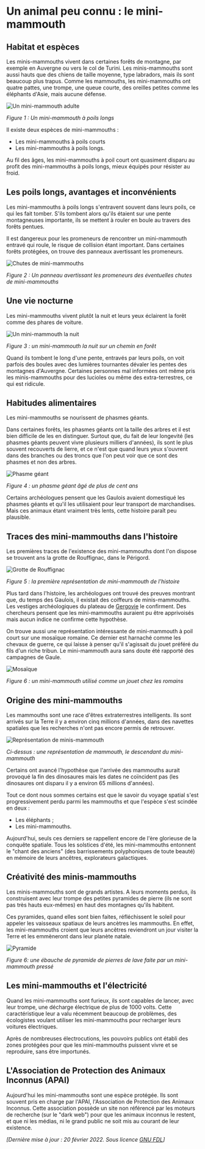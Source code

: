 # Un animal peu connu : le mini-mammouth

## Habitat et espèces

Les minis-mammouths vivent dans certaines forêts de montagne, par exemple en Auvergne ou vers le col de Turini. Les minis-mammouths sont aussi hauts que des chiens de taille moyenne, type labradors, mais ils sont beaucoup plus trapus. Comme les mammouths, les mini-mammouths ont quatre pattes, une trompe, une queue courte, des oreilles petites comme les éléphants d'Asie, mais aucune défense.

![Un mini-mammouth adulte](mm-poils.png "Mini-mammouth")

_Figure 1 : Un mini-mammouth à poils longs_

Il existe deux espèces de mini-mammouths :
* Les mini-mammouths à poils courts
* Les mini-mammouths à poils longs.

Au fil des âges, les mini-mammouths à poil court ont quasiment disparu au profit des mini-mammouths à poils longs, mieux équipés pour résister au froid.

## Les poils longs, avantages et inconvénients

Les mini-mammouths à poils longs s'entravent souvent dans leurs poils, ce qui les fait tomber. S'ils tombent alors qu'ils étaient sur une pente montagneuses importante, ils se mettent à rouler en boule au travers des forêts pentues.

Il est dangereux pour les promeneurs de rencontrer un mini-mammouth entravé qui roule, le risque de collision étant important. Dans certaines forêts protégées, on trouve des panneaux avertissant les promeneurs.

![Chutes de mini-mammouths](chutes.png "Chutes de mini-mammouths")

_Figure 2 : Un panneau avertissant les promeneurs des éventuelles chutes de mini-mammouths_


## Une vie nocturne

Les mini-mammouths vivent plutôt la nuit et leurs yeux éclairent la forêt comme des phares de voiture.

![Un mini-mammouth la nuit](mm-nuit.png "Un mini-mammouth la nuit")

_Figure 3 : un mini-mammouth la nuit sur un chemin en forêt_

Quand ils tombent le long d'une pente, entravés par leurs poils, on voit parfois des boules avec des lumières tournantes dévaler les pentes des montagnes d'Auvergne. Certaines personnes mal informées ont même pris les minis-mammouths pour des lucioles ou même des extra-terrestres, ce qui est ridicule.

## Habitudes alimentaires

Les mini-mammouths se nourissent de phasmes géants.

Dans certaines forêts, les phasmes géants ont la taille des arbres et il est bien difficile de les en distinguer. Surtout que, du fait de leur longevité (les phasmes géants peuvent vivre plusieurs milliers d'années), ils sont le plus souvent recouverts de lierre, et ce n'est que quand leurs yeux s'ouvrent dans des branches ou des troncs que l'on peut voir que ce sont des phasmes et non des arbres.

![Phasme géant](phasmegeant.png "Phasme géant")

_Figure 4 : un phasme géant âgé de plus de cent ans_

Certains archéologues pensent que les Gaulois avaient domestiqué les phasmes géants et qu'il les utilisaient pour leur transport de marchandises. Mais ces animaux étant vraiment très lents, cette histoire paraît peu plausible.

## Traces des mini-mammouths dans l'histoire

Les premières traces de l'existence des mini-mammouths dont l'on dispose se trouvent ans la grotte de Rouffignac, dans le Périgord.

![Grotte de Rouffignac](roufignac.png "Grotte de Rouffignac")

_Figure 5 : la première représentation de mini-mammouth de l'histoire_

Plus tard dans l'histoire, les archéologues ont trouvé des preuves montrant que, du temps des Gaulois, il existait des coiffeurs de minis-mammouths. Les vestiges archéologiques du plateau de [Gergovie](https://fr.wikipedia.org/wiki/Si%C3%A8ge_de_Gergovie "Gergovie") le confirment. Des chercheurs pensent que les mini-mammouths auraient pu être apprivoisés mais aucun indice ne confirme cette hypothèse.

On trouve aussi une représentation intéressante de mini-mammouth à poil court sur une mosaïque romaine. Ce dernier est harnaché comme les chevaux de guerre, ce qui laisse à penser qu'il s'agissait du jouet préféré du fils d'un riche tribun. Le mini-mammouth aura sans doute été rapporté des campagnes de Gaule.

![Mosaïque](mosaique.png "Mosaïque")

_Figure 6 : un mini-mammouth utilisé comme un jouet chez les romains_

## Origine des mini-mammouths

Les mammouths sont une race d'êtres extraterrestres intelligents. Ils sont arrivés sur la Terre il y a environ cinq millions d'années, dans des navettes spatiales que les recherches n'ont pas encore permis de retrouver.

![Représentation de minis-mammouth](mm.png "Minis-mammouth")

_Ci-dessus : une représentation de mammouth, le descendant du mini-mammouth_

Certains ont avancé l'hypothèse que l'arrivée des mammouths aurait provoqué la fin des dinosaures  mais les dates ne coïncident pas (les dinosaures ont disparu il y a environ 65 millions d'années).

Tout ce dont nous sommes certains est que le savoir du voyage spatial s'est progressivement perdu parmi les mammouths et que l'espèce s'est scindée en deux :
* Les éléphants ;
* Les mini-mammouths.

Aujourd'hui, seuls ces derniers se rappellent encore de l'ère glorieuse de la conquête spatiale. Tous les solstices d'été, les mini-mammouths entonnent le "chant des anciens" (des barrissements polyphoniques de toute beauté) en mémoire de leurs ancêtres, explorateurs galactiques.

## Créativité des minis-mammouths

Les minis-mammouths sont de grands artistes. A leurs moments perdus, ils construisent avec leur trompe des petites pyramides de pierre (ils ne sont pas très hauts eux-mêmes) en haut des montagnes qu'ils habitent. 

Ces pyramides, quand elles sont bien faites, réfléchissent le soleil pour appeler les vaisseaux spatiaux de leurs ancètres les mammouths. En effet, les mini-mammouths croient que leurs ancêtres reviendront un jour visiter la Terre et les emmèneront dans leur planète natale.

![Pyramide](pyramide.png "pyramide")

_Figure 6: une ébauche de pyramide de pierres de lave faite par un mini-mammouth pressé_

## Les mini-mammouths et l'électricité

Quand les mini-mammouths sont furieux, ils sont capables de lancer, avec leur trompe, une décharge électrique de plus de 1000 volts. Cette caractéristique leur a valu récemment beaucoup de problèmes, des écologistes voulant utiliser les mini-mammouths pour recharger leurs voitures électriques.

Après de nombreuses électrocutions, les pouvoirs publics ont établi des zones protégées pour que les mini-mammouths puissent vivre et se reproduire, sans être importunés.

## L'Association de Protection des Animaux Inconnus (APAI)

Aujourd'hui les mini-mammouths sont une espèce protégée. Ils sont souvent pris en charge par l'APAI, l'Association de Protection des Animaux Inconnus. Cette association possède un site non référencé par les moteurs de recherche (sur le "dark web") pour que les animaux inconnus le restent, et que ni les  médias, ni le grand public ne soit mis au courant de leur existence.

_[Dernière mise à jour : 20 février 2022. Sous licence [GNU FDL](LICENSE.md "License")]_

